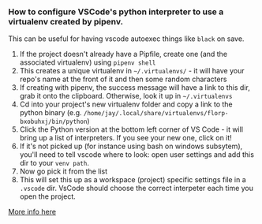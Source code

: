 ### How to configure VSCode's python interpreter to use a virtualenv created by pipenv.

This can be useful for having vscode autoexec things like `black` on save.

1. If the project doesn't already have a Pipfile, create one (and the associated virtualenv) using `pipenv shell`
2.  This creates a unique virtualenv in `~/.virtualenvs/` - it will have your repo's name at the front of it and then some random characters
3.  If creating with pipenv, the success message will have a link to this dir, grab it onto the clipboard. Otherwise, look it up in `~/.virtualenvs`
4.  Cd into your project's new virtualenv folder and copy a link to the python binary (e.g. `/home/jay/.local/share/virtualenvs/florp-bxobuhxj/bin/python`)
5.  Click the Python version at the bottom left corner of VS Code - it will bring up a list of interpreters. If you see your new one, click on it!
6.  If it's not picked up (for instance using bash on windows subsytem), you'll need to tell vscode where to look: open user settings and add this dir to your `venv path`.
7.  Now go pick it from the list
8.  This will set this up as a workspace (project) specific settings file in a `.vscode` dir. VsCode should choose the correct interpeter each time you open the project.

[More info here](https://code.visualstudio.com/docs/python/environments#_where-the-extension-looks-for-environments)
